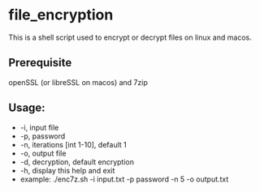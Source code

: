 # file_encryption

This is a shell script used to encrypt or decrypt files on linux and macos.

## Prerequisite
openSSL (or libreSSL on macos) and 7zip

## Usage:
-  -i,    input file
-  -p,    password
-  -n,    iterations [int 1-10], default 1
-  -o,    output file
-  -d,    decryption, default encryption
-  -h,    display this help and exit
-  example: ./enc7z.sh -i input.txt -p password -n 5 -o output.txt
  
